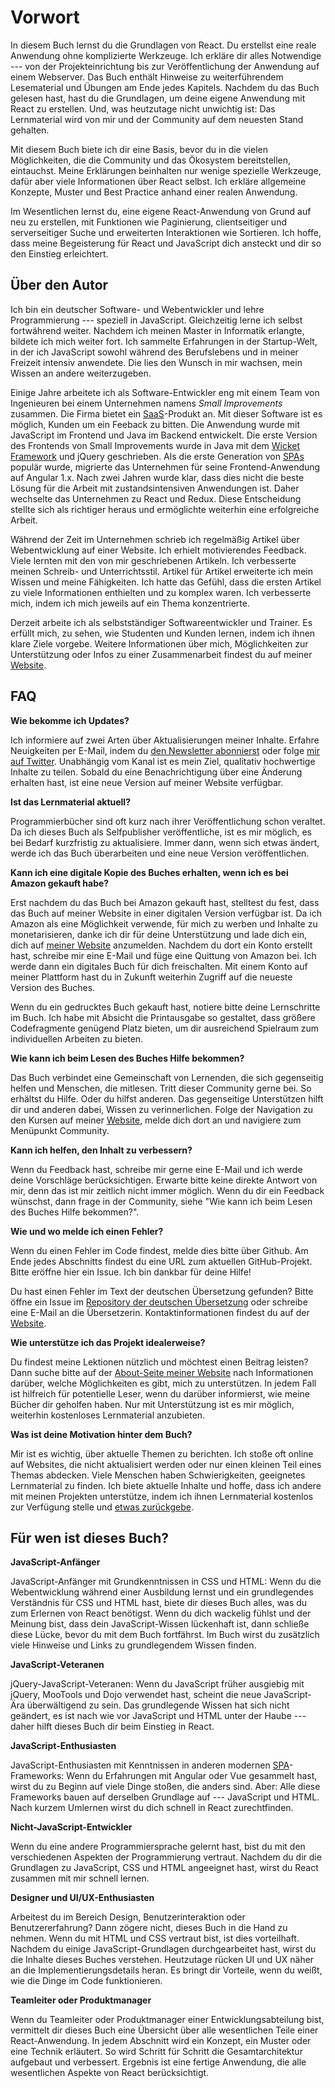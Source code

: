 # Vorwort

In diesem Buch lernst du die Grundlagen von React. Du erstellst eine reale Anwendung ohne komplizierte Werkzeuge. Ich erkläre dir alles Notwendige --- von der Projekteinrichtung bis zur Veröffentlichung der Anwendung auf einem Webserver. Das Buch enthält Hinweise zu weiterführendem Lesematerial und Übungen am Ende jedes Kapitels. Nachdem du das Buch gelesen hast, hast du die Grundlagen, um deine eigene Anwendung mit React zu erstellen. Und, was heutzutage nicht unwichtig ist: Das Lernmaterial wird von mir und der Community auf dem neuesten Stand gehalten.

Mit diesem Buch biete ich dir eine Basis, bevor du in die vielen Möglichkeiten, die die Community und das Ökosystem bereitstellen, eintauchst. Meine Erklärungen beinhalten nur wenige spezielle Werkzeuge, dafür aber viele Informationen über React selbst. Ich erkläre allgemeine Konzepte, Muster und Best Practice anhand einer realen Anwendung.

Im Wesentlichen lernst du, eine eigene React-Anwendung von Grund auf neu zu erstellen, mit Funktionen wie Paginierung, clientseitiger und serverseitiger Suche und erweiterten Interaktionen wie Sortieren. Ich hoffe, dass meine Begeisterung für React und JavaScript dich ansteckt und dir so den Einstieg erleichtert.

## Über den Autor

Ich bin ein deutscher Software- und Webentwickler und lehre Programmierung --- speziell in JavaScript. Gleichzeitig lerne ich selbst fortwährend weiter. Nachdem ich meinen Master in Informatik erlangte, bildete ich mich weiter fort. Ich sammelte Erfahrungen in der Startup-Welt, in der ich JavaScript sowohl während des Berufslebens und in meiner Freizeit intensiv anwendete. Die lies den Wunsch in mir wachsen, mein Wissen an andere weiterzugeben.

Einige Jahre arbeitete ich als Software-Entwickler eng mit einem Team von Ingenieuren bei einem Unternehmen namens *Small Improvements* zusammen. Die Firma bietet ein [SaaS](https://de.wikipedia.org/wiki/Software_as_a_Service)-Produkt an. Mit dieser Software ist es möglich, Kunden um ein Feeback zu bitten. Die Anwendung wurde mit JavaScript im Frontend und Java im Backend entwickelt. Die erste Version des Frontends von Small Improvements wurde in Java mit dem [Wicket Framework](https://de.wikipedia.org/wiki/Apache_Wicket) und jQuery geschrieben. Als die erste Generation von [SPAs](https://de.wikipedia.org/wiki/Single-Page-Webanwendung) populär wurde, migrierte das Unternehmen für seine Frontend-Anwendung auf Angular 1.x. Nach zwei Jahren wurde klar, dass dies nicht die beste Lösung für die Arbeit mit zustandsintensiven Anwendungen ist. Daher wechselte das Unternehmen zu React und Redux. Diese Entscheidung stellte sich als richtiger heraus und ermöglichte weiterhin eine erfolgreiche Arbeit.

Während der Zeit im Unternehmen schrieb ich regelmäßig Artikel über Webentwicklung auf einer Website. Ich erhielt motivierendes Feedback. Viele lernten mit den von mir geschriebenen Artikeln. Ich verbesserte meinen Schreib- und Unterrichtsstil. Artikel für Artikel erweiterte ich mein Wissen und meine Fähigkeiten. Ich hatte das Gefühl, dass die ersten Artikel zu viele Informationen enthielten und zu komplex waren. Ich verbesserte mich, indem ich mich jeweils auf ein Thema konzentrierte.

Derzeit arbeite ich als selbstständiger Softwareentwickler und Trainer. Es erfüllt mich, zu sehen, wie Studenten und Kunden lernen, indem ich ihnen klare Ziele vorgebe. Weitere Informationen über mich, Möglichkeiten zur Unterstützung oder Infos zu einer Zusammenarbeit findest du auf meiner [Website](https://www.robinwieruch.de/about).

## FAQ

**Wie bekomme ich Updates?**

Ich informiere auf zwei Arten über Aktualisierungen meiner Inhalte. Erfahre Neuigkeiten per E-Mail, indem du [den Newsletter abonnierst](https://www.getrevue.co/profile/rwieruch) oder folge [mir auf Twitter](https://twitter.com/rwieruch). Unabhängig vom Kanal ist es mein Ziel, qualitativ hochwertige Inhalte zu teilen. Sobald du eine Benachrichtigung über eine Änderung erhalten hast, ist eine neue Version auf meiner Website verfügbar.

**Ist das Lernmaterial aktuell?**

Programmierbücher sind oft kurz nach ihrer Veröffentlichung schon veraltet. Da ich dieses Buch als Selfpublisher veröffentliche, ist es mir möglich, es bei Bedarf kurzfristig zu aktualisiere. Immer dann, wenn sich etwas ändert, werde ich das Buch überarbeiten und eine neue Version veröffentlichen.

**Kann ich eine digitale Kopie des Buches erhalten, wenn ich es bei Amazon gekauft habe?**

Erst nachdem du das Buch bei Amazon gekauft hast, stelltest du fest, dass das Buch auf meiner Website in einer digitalen Version verfügbar ist. Da ich Amazon als eine Möglichkeit verwende, für mich zu werben und Inhalte zu monetarisieren, danke ich dir für deine Unterstützung und lade dich ein, dich auf [meiner Website](https://www.robinwieruch.de/) anzumelden. Nachdem du dort ein Konto erstellt hast, schreibe mir eine E-Mail und füge eine Quittung von Amazon bei. Ich werde dann ein digitales Buch für dich freischalten. Mit einem Konto auf meiner Plattform hast du in Zukunft weiterhin Zugriff auf die neueste Version des Buches.

Wenn du ein gedrucktes Buch gekauft hast, notiere bitte deine Lernschritte im Buch. Ich habe mit Absicht die Printausgabe so gestaltet, dass größere Codefragmente genügend Platz bieten, um dir ausreichend Spielraum zum individuellen Arbeiten zu bieten.

**Wie kann ich beim Lesen des Buches Hilfe bekommen?**

Das Buch verbindet eine Gemeinschaft von Lernenden, die sich gegenseitig helfen und  Menschen, die mitlesen. Tritt dieser Community gerne bei. So erhältst du Hilfe. Oder du hilfst anderen. Das gegenseitige Unterstützen hilft dir und anderen dabei, Wissen zu verinnerlichen. Folge der Navigation zu den Kursen auf meiner [Website](https://www.robinwieruch.de/), melde dich dort an und navigiere zum Menüpunkt Community.

**Kann ich helfen, den Inhalt zu verbessern?**

Wenn du Feedback hast, schreibe mir gerne eine E-Mail und ich werde deine Vorschläge berücksichtigen. Erwarte bitte keine direkte Antwort von mir, denn das ist mir zeitlich nicht immer möglich. Wenn du dir ein Feedback wünschst, dann frage in der Community, siehe "Wie kann ich beim Lesen des Buches Hilfe bekommen?".

**Wie und wo melde ich einen Fehler?**

Wenn du einen Fehler im Code findest, melde dies bitte über Github. Am Ende jedes Abschnitts findest du eine URL zum aktuellen GitHub-Projekt. Bitte eröffne hier ein Issue. Ich bin dankbar für deine Hilfe! 

Du hast einen Fehler im Text der deutschen Übersetzung gefunden? Bitte öffne ein Issue im [Repository der deutschen Übersetzung](https://github.com/the-road-to-learn-react/the-road-to-react-german) oder schreibe eine E-Mail an die Übersetzerin. Kontaktinformationen findest du auf der [Website](https://www.astrid-guenther.de).

**Wie unterstütze ich das Projekt idealerweise?**

Du findest meine Lektionen nützlich und möchtest einen Beitrag leisten? Dann suche bitte auf der [About-Seite meiner Website](https://www.robinwieruch.de/about/) nach Informationen darüber, welche Möglichkeiten es gibt, mich zu unterstützen. In jedem Fall ist hilfreich für potentielle Leser, wenn du darüber informierst, wie meine Bücher dir geholfen haben. Nur mit Unterstützung ist es mir möglich, weiterhin kostenloses Lernmaterial anzubieten.

**Was ist deine Motivation hinter dem Buch?**

Mir ist es wichtig, über aktuelle Themen zu berichten. Ich stoße oft online auf Websites, die nicht aktualisiert werden oder nur einen kleinen Teil eines Themas abdecken. Viele Menschen haben Schwierigkeiten, geeignetes Lernmaterial zu finden. Ich biete aktuelle Inhalte und hoffe, dass ich andere mit meinen Projekten unterstütze, indem ich ihnen Lernmaterial kostenlos zur Verfügung stelle und [etwas zurückgebe](https://www.robinwieruch.de/giving-back-by-learning-react/).

## Für wen ist dieses Buch?

**JavaScript-Anfänger**

JavaScript-Anfänger mit Grundkenntnissen in CSS und HTML: Wenn du die Webentwicklung während einer Ausbildung lernst und ein grundlegendes Verständnis für CSS und HTML hast, biete dir dieses Buch alles, was du zum Erlernen von React benötigst. Wenn du dich wackelig fühlst und der Meinung bist, dass dein JavaScript-Wissen lückenhaft ist, dann schließe diese Lücke, bevor du mit dem Buch fortfährst. Im Buch wirst du zusätzlich viele Hinweise und Links zu grundlegendem Wissen finden.

**JavaScript-Veteranen**

jQuery-JavaScript-Veteranen: Wenn du JavaScript früher ausgiebig mit jQuery, MooTools und Dojo verwendet hast, scheint die neue JavaScript-Ära überwältigend zu sein. Das grundlegende Wissen hat sich nicht geändert, es ist nach wie vor JavaScript und HTML unter der Haube --- daher hilft dieses Buch dir beim Einstieg in React.

**JavaScript-Enthusiasten**

JavaScript-Enthusiasten mit Kenntnissen in anderen modernen [SPA](https://de.wikipedia.org/wiki/Single-Page-Webanwendung)-Frameworks: Wenn du Erfahrungen mit Angular oder Vue gesammelt hast, wirst du zu Beginn auf viele Dinge stoßen, die anders sind. Aber: Alle diese Frameworks bauen auf derselben Grundlage auf --- JavaScript und HTML. Nach kurzem Umlernen wirst du dich schnell in React zurechtfinden.

**Nicht-JavaScript-Entwickler**

Wenn du eine andere Programmiersprache gelernt hast, bist du mit den verschiedenen Aspekten der Programmierung vertraut. Nachdem du dir die Grundlagen zu JavaScript, CSS und HTML angeeignet hast, wirst du React zusammen mit mir schnell lernen.

**Designer und UI/UX-Enthusiasten**

Arbeitest du im Bereich Design, Benutzerinteraktion oder Benutzererfahrung? Dann zögere nicht, dieses Buch in die Hand zu nehmen. Wenn du mit HTML und CSS vertraut bist, ist dies vorteilhaft. Nachdem du einige JavaScript-Grundlagen durchgearbeitet hast, wirst du die Inhalte dieses Buches verstehen. Heutzutage rücken UI und UX näher an die Implementierungsdetails heran. Es bringt dir Vorteile, wenn du weißt, wie die Dinge im Code funktionieren.

**Teamleiter oder Produktmanager**

Wenn du Teamleiter oder Produktmanager einer Entwicklungsabteilung bist, vermittelt dir dieses Buch eine Übersicht über alle wesentlichen Teile einer React-Anwendung. In jedem Abschnitt wird ein Konzept, ein Muster oder eine Technik erläutert. So wird Schritt für Schritt die Gesamtarchitektur aufgebaut und verbessert. Ergebnis ist eine fertige Anwendung, die alle wesentlichen Aspekte von React berücksichtigt.
